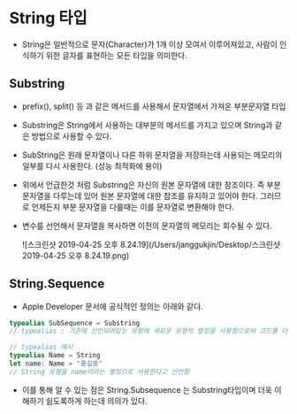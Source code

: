# String 타입

- String은 일반적으로 문자(Character)가 1개 이상 모여서 이루어져있고, 사람이 인식하기 위한 글자를 표현하는 모든 타입을 의미한다.

## Substring

- prefix(), split() 등 과 같은 메서드를 사용해서 문자열에서 가져온 부분문자열 타입

- Substring은 String에서 사용하는 대부분의 메서드를 가지고 있으며 String과 같은 방법으로 사용할 수 있다.

- SubString은 원래 문자열이나 다른 하위 문자열을 저장하는데 사용되는 메모리의 일부를 다시 사용한다. (성능 최적화에 용이)

- 위에서 언급한것 처럼 Substring은 자신의 원본 문자열에 대한 참조이다. 즉 부분 문자열을 다루는데 있어 원본 문자열에 대한 참조를 유지하고 있어야 한다. 그러므로 언제든지 부분 문자열을 다룰때는 이를 문자열로 변환해야 한다. 

- 변수를 선언해서 문자열을 복사하면 이전의 문자열의 메모리는 회수될 수 있다.

   ![스크린샷 2019-04-25 오후 8.24.19](/Users/janggukjin/Desktop/스크린샷 2019-04-25 오후 8.24.19.png)

## String.Sequence

- Apple Developer 문서에 공식적인 정의는 아래와 같다.

```swift
typealias SubSequence = Substring
// typealias : 기존에 선언되어있는 유형에 새로운 유형의 별칭을 사용함으로써 코드를 더 읽기 쉽도록, 이해하기 쉽도록 명확하게 만드는 문법

// typealias 예시
typealias Name = String
let name: Name = "홍길동"
// String 유형을 name이라는 별칭으로 사용한다고 선언함
```

- 이를 통해 알 수 있는 점은 String.Subsequence 는 Substring타입이며 더욱 이해하기 쉽도록하게 하는데 의의가 있다.